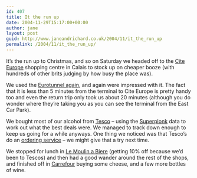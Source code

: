 ```yaml
---
id: 407
title: It the run up
date: 2004-11-29T15:17:00+00:00
author: jane
layout: post
guid: http://www.janeandrichard.co.uk/2004/11/it_the_run_up
permalink: /2004/11/it_the_run_up/
---
```

It&#8217;s the run up to Christmas, and so on Saturday we headed off to the [Cite Europe](http://www.cite-europe.com/prod/index.jsp?pays=2) shopping centre in Calais to stock up on cheaper booze (with hundreds of other brits judging by how busy the place was).

We used the [Eurotunnel again](http://www.eurotunnel.co.uk/ukcmain), and again were impressed with it. The fact that it is less than 5 minutes from the terminal to Cite Europe is pretty handy too and even the return trip only took us about 20 minutes (although you do wonder where they&#8217;re taking you as you can see the terminal from the East Car Park).

We bought most of our alcohol from [Tesco](http://www.tesco-france.com/frame.asp?rub=&main=home&left=left) &#8211; using the [Superplonk](http://www.superplonk.com/) data to work out what the best deals were. We managed to track down enough to keep us going for a while anyways. One thing we noticed was that Tesco&#8217;s do an [ordering service](http://www.tesco.com/vinplus/ListePrix.pdf) &#8211; we might give that a try next time.

We stopped for lunch in [Le Moulin a Biere](http://www.lemoulinabiere.com/) (getting 10% off because we&#8217;d been to Tescos) and then had a good wander around the rest of the shops, and finished off in [Carrefour](http://www.carrefour.com/english/homepage/index.jsp) buying some cheese, and a few more bottles of wine.